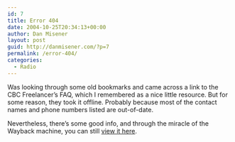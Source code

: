```yaml
---
id: 7
title: Error 404
date: 2004-10-25T20:34:13+00:00
author: Dan Misener
layout: post
guid: http://danmisener.com/?p=7
permalink: /error-404/
categories:
  - Radio
---
```

Was looking through some old bookmarks and came across a link to the CBC Freelancer&#8217;s FAQ, which I remembered as a nice little resource. But for some reason, they took it offline. Probably because most of the contact names and phone numbers listed are out-of-date.

Nevertheless, there&#8217;s some good info, and through the miracle of the Wayback machine, you can still [view it here](http://web.archive.org/web/20030407233443/http://radio.cbc.ca/facilities/freelance/).